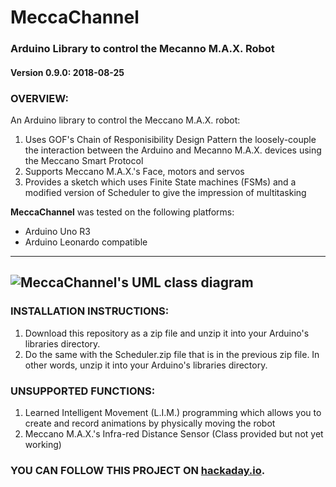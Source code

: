 # MeccaChannel
### Arduino Library to control the Mecanno M.A.X. Robot
#### Version 0.9.0: 2018-08-25

### OVERVIEW:
An Arduino library to control the Meccano M.A.X. robot:
1. Uses GOF's Chain of Responisibility Design Pattern the loosely-couple the interaction between the Arduino and Mecanno M.A.X. devices using the Meccano Smart Protocol
2. Supports Meccano M.A.X.'s Face, motors and servos
3. Provides a sketch which uses Finite State machines (FSMs) and a modified version of Scheduler to give the impression of multitasking


**MeccaChannel** was tested on the following platforms:
* Arduino Uno R3
* Arduino Leonardo compatible

---
![MeccaChannel's UML class  diagram](https://github.com/MrDreamBot/MeccaChannel/MaxClassDiagram.png)
---

### INSTALLATION INSTRUCTIONS:
1. Download this repository as a zip file and unzip it into your Arduino's libraries directory.
2. Do the same with the Scheduler.zip file that is in the previous zip file. In other words, unzip it into your Arduino's libraries directory.

### UNSUPPORTED FUNCTIONS:
1. Learned Intelligent Movement (L.I.M.) programming which allows you to create and record animations by physically moving the robot
2. Meccano M.A.X.'s Infra-red Distance Sensor (Class provided but not yet working)

### YOU CAN FOLLOW THIS PROJECT ON [hackaday.io](https://hackaday.io/project/160606-hacking-the-meccano-max).


